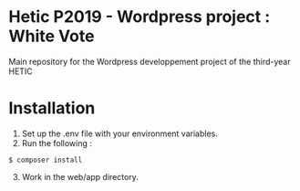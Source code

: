 # Hetic P2019 - Wordpress project : White Vote
Main repository for the Wordpress developpement project of the third-year HETIC

# Installation 
1. Set up the .env file with your environment variables.
2. Run the following : 
```
$ composer install
```
3. Work in the web/app directory.